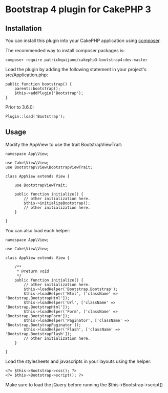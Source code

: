 # Bootstrap 4 plugin for CakePHP 3

## Installation

You can install this plugin into your CakePHP application using [composer](https://getcomposer.org).

The recommended way to install composer packages is:

```
composer require patrickquijano/cakephp3-bootstrap4:dev-master
```

Load the plugin by adding the following statement in your project's src/Application.php:

```
public function bootstrap() {
    parent::bootstrap();
    $this->addPlugin('Bootstrap');
}
```

Prior to 3.6.0:

```
Plugin::load('Bootstrap');
```

## Usage

Modify the AppView to use the trait BootstrapViewTrait:

```
namespace App\View;

use Cake\View\View;
use Bootstrap\View\BootstrapViewTrait;

class AppView extends View {

    use BootstrapViewTrait;

    public function initialize() {
        // other initialization here.
        $this->initializeBootstrap();
        // other initialization here.
    }

}
```

You can also load each helper:

```
namespace App\View;

use Cake\View\View;

class AppView extends View {

    /**
     * @return void
     */
    public function initialize() {
        // other initialization here.
        $this->loadHelper('Bootstrap.Bootstrap');
        $this->loadHelper('Html', ['className' => 'Bootstrap.BootstrapHtml']);
        $this->loadHelper('Url', ['className' => 'Bootstrap.BootstrapHtml']);
        $this->loadHelper('Form', ['className' => 'Bootstrap.BootstrapForm']);
        $this->loadHelper('Paginator', ['className' => 'Bootstrap.BootstrapPaginator']);
        $this->loadHelper('Flash', ['className' => 'Bootstrap.BootstrapFlash']);
        // other initialization here.
    }

}
```

Load the stylesheets and javascripts in your layouts using the helper:

```
<?= $this->Bootstrap->css(); ?>
<?= $this->Bootstrap->script(); ?>
```

Make sure to load the jQuery before running the $this->Bootstrap->script()